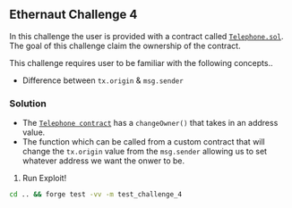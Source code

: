 ## Ethernaut Challenge 4

In this challenge the user is provided with a contract called [`Telephone.sol`](./Telephone.sol). The goal of this challenge claim the ownership of the contract.

This challenge requires user to be familiar with the following concepts..

- Difference between `tx.origin` & `msg.sender`

### Solution

- The [`Telephone contract`](./Telephone.sol) has a `changeOwner()` that takes in an address value. 
- The function which can be called from a custom contract that will change the `tx.origin` value from the `msg.sender` allowing us to set whatever address we want the onwer to be.

1. Run Exploit!

```sh
cd .. && forge test -vv -m test_challenge_4
```
